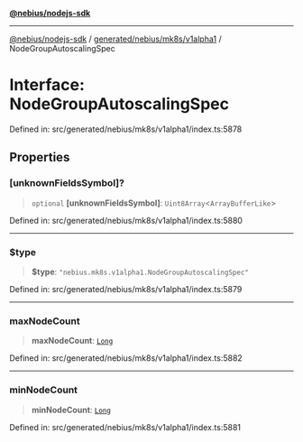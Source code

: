 [**@nebius/nodejs-sdk**](../../../../../README.md)

---

[@nebius/nodejs-sdk](../../../../../README.md) / [generated/nebius/mk8s/v1alpha1](../README.md) / NodeGroupAutoscalingSpec

# Interface: NodeGroupAutoscalingSpec

Defined in: src/generated/nebius/mk8s/v1alpha1/index.ts:5878

## Properties

### \[unknownFieldsSymbol\]?

> `optional` **\[unknownFieldsSymbol\]**: `Uint8Array`\<`ArrayBufferLike`\>

Defined in: src/generated/nebius/mk8s/v1alpha1/index.ts:5880

---

### $type

> **$type**: `"nebius.mk8s.v1alpha1.NodeGroupAutoscalingSpec"`

Defined in: src/generated/nebius/mk8s/v1alpha1/index.ts:5879

---

### maxNodeCount

> **maxNodeCount**: [`Long`](../../../../../runtime/protos/core/classes/Long.md)

Defined in: src/generated/nebius/mk8s/v1alpha1/index.ts:5882

---

### minNodeCount

> **minNodeCount**: [`Long`](../../../../../runtime/protos/core/classes/Long.md)

Defined in: src/generated/nebius/mk8s/v1alpha1/index.ts:5881
